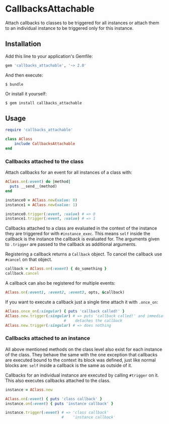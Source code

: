 # CallbacksAttachable

Attach callbacks to classes to be triggered for all instances or attach them
to an individual instance to be triggered only for this instance.

## Installation

Add this line to your application's Gemfile:

```ruby
gem 'callbacks_attachable', '~> 2.0'
```

And then execute:

    $ bundle

Or install it yourself:

    $ gem install callbacks_attachable

## Usage

```ruby
require 'callbacks_attachable'

class AClass
    include CallbacksAttachable
end
```

### Callbacks attached to the class

Attach callbacks for an event for all instances of a class with:

```ruby
AClass.on(:event) do |method|
  puts __send__(method)
end

instance0 = AClass.new(value: 0)
instance1 = AClass.new(value: 1)

instance0.trigger(:event, :value) # => 0
instance1.trigger(:event, :value) # => 1
```

Callbacks attached to a class are evaluated in the context of the instance they
are triggered for with `#instance_exec`. This means `self` inside the callback
is the instance the callback is evaluated for. The arguments given to
`.trigger` are passed to the callback as additional arguments.

Registering a callback returns a `Callback` object. To cancel the callback use
`#cancel` on that object.

```ruby
callback = AClass.on(:event) { do_something }
callback.cancel
```

A callback can also be registered for multiple events:

```ruby
AClass.on(:event1, :event2, :event3, opts, &callback) 
```

If you want to execute a callback just a single time attach it with `.once_on`:

```ruby
AClass.once_on(:singular) { puts 'callback called!' }
AClass.new.trigger(:singular) # => puts 'callback called!' and immediately
                          #    detaches the callback
AClass.new.trigger(:singular) # => does nothing
```

### Callbacks attached to an instance

All above mentioned methods on the class level also exist for each instance of
the class. They behave the same with the one exception that callbacks are
executed bound to the context its block was defined, just like normal blocks
are: `self` inside a callback is the same as outside of it.

Callbacks for an individual instance are executed by calling `#trigger` on it.
This also executes callbacks attached to the class.

```ruby
instance = AClass.new

AClass.on(:event) { puts 'class callback' }
instance.on(:event) { puts 'instance callback' }

instance.trigger(:event) # => 'class callback'
                         #    'instance callback'
```
